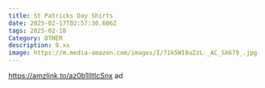 ```yaml
---
title: St Patricks Day Shirts
date: 2025-02-17T02:57:30.606Z
tags: 2025-02-18
Category: OTHER
description: 9.xx
image: https://m.media-amazon.com/images/I/71k5WI8uZzL._AC_SX679_.jpg
---
```

https://amzlink.to/az0b1IItlcSnx   ad